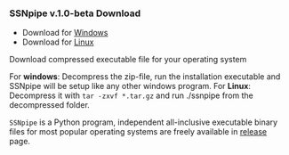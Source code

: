 ### SSNpipe v.1.0-beta Download
- Download for [Windows](https://github.com/ahvdk/SSNpipe/releases/download/v.1.0-beta/SSNpipe_windows.zip)
- Download for [Linux](https://github.com/ahvdk/SSNpipe/releases/download/v.1.0-beta/SSNpipe_unix.tar.gz)

Download compressed executable file for your operating system

For **windows**: Decompress the zip-file, run the installation executable and SSNpipe will be setup like any other windows program.
For **Linux**: Decompress it with `tar -zxvf *.tar.gz` and run ./ssnpipe from the decompressed folder. 

`SSNpipe` is a Python program, independent all-inclusive executable binary files for most popular operating systems are freely available in [release](https://github.com/ahvdk/ssnpipe/releases) page.

